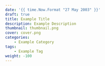 ```yaml
---
date: '{{ time.Now.Format "27 May 2003" }}'
draft: true
title: Example Title
description: Example Description
thumbnail: thumbnail.png
cover: cover.png
categories:
    - Example Category
tags:
    - Example Tag
weight: -100   
---
```


